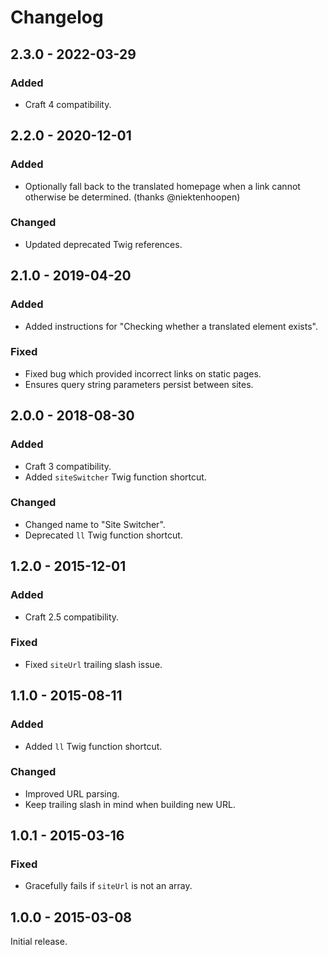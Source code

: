 # Changelog

## 2.3.0 - 2022-03-29

### Added
- Craft 4 compatibility.

## 2.2.0 - 2020-12-01

### Added
- Optionally fall back to the translated homepage when a link cannot otherwise be determined. (thanks @niektenhoopen)

### Changed
- Updated deprecated Twig references.

## 2.1.0 - 2019-04-20

### Added
- Added instructions for "Checking whether a translated element exists".

### Fixed
- Fixed bug which provided incorrect links on static pages.
- Ensures query string parameters persist between sites.

## 2.0.0 - 2018-08-30

### Added
- Craft 3 compatibility.
- Added `siteSwitcher` Twig function shortcut.

### Changed
- Changed name to "Site Switcher".
- Deprecated `ll` Twig function shortcut.

## 1.2.0 - 2015-12-01

### Added
- Craft 2.5 compatibility.

### Fixed
- Fixed `siteUrl` trailing slash issue.

## 1.1.0 - 2015-08-11

### Added
- Added `ll` Twig function shortcut.

### Changed
- Improved URL parsing.
- Keep trailing slash in mind when building new URL.

## 1.0.1 - 2015-03-16

### Fixed
- Gracefully fails if `siteUrl` is not an array.

## 1.0.0 - 2015-03-08

Initial release.
